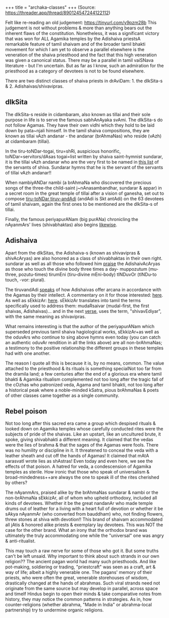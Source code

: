 +++
title = "archaka-classes"
+++
(Source: https://threader.app/thread/890124547244122112)

Felt like re-reading an old judgement: https://tinyurl.com/y9pzm28b This judgement is not without problems & more than anything bears out the inherent flaws of the constitution. Nonetheless, it was a significant victory that was won for ALL Agamika temples by the Adishaiva priestsA remarkable feature of tamil shaivam and of the broader tamil bhakti movement for which I am yet to observe a parallel elsewhere is the veneration of the shaiva priesthood and the fact that this high veneration was given a canonical status. There may be a parallel in tamil vaiSNava literature - but I'm uncertain. But as far as I know, such an admiration for the priesthood as a category of devotees is not to be found elsewhere. 

There are two distinct classes of shaiva priests in drAviDam: 1. the dIkSita-s & 2. Adishaivas/shivavipras. 

## dIkSita
The dIkSita-s reside in cidambaram, also known as tillai and their sole purpose in life is to serve the famous sabhAnAyaka svAmi. The dIkSita-s do not follow Agamas. They have their own vidhi which they hold to be laid down by pata~njali himself. In the tamil shaiva compositions, they are known as tillai vAzh andanar - the andanar (brAhmaNas) who reside (vAzh) at cidambaram (tillai). 

In the tiru-toNDar-togai, tiru=shRi, auspicious honorific, toNDar=servitors/dAsas togai=list written by shaiva saint-hymnist sundarar, it is the tillai vAzh andanar who are the very first to be named in [this list](http://thevaaram.org/en/thirumurai_1/songview.php?thiru=7&Song_idField=7039&padhi=100+) of the servants of shiva. Sundarar hymns that he is the servant of the servants of tillai vAzh andanar!! 

When nambiyANDar nambi (a brAhmaNa who discovered the precious songs of the three-the child-saint j~nAnasambandhar, sundarar & appar) in a secret room in the great temple of tillai after a vision of ganesha, set out to compose [tiru-toNDar tiruv-andAdi](http://thevaaram.org/en/thirumurai_1/songview.php?thiru=11&Song_idField=11033&padhi=040&startLimit=2&limitPerPage=1&sortBy=&sortOrder=DESC) (andAdi is Skt antAdi) on the 63  devotees of tamil shaivam, again the first ones to be mentioned are the dIkSita-s of tillai. 

Finally, the famous periyapurANam (big purANa) chronicling the nAyanmArs' lives (shivabhaktas) also begins [likewise](http://thevaaram.org/en/thirumurai_1/songview.php?thiru=12&Song_idField=12010&padhi=72&button=Please+go).

## Adishaiva
Apart from the dIkSitas, the Adishaiva-s (known as shivavipras & shivAcAryas) are also honored as a class of shivabhaktas in their own right. sundarar as well as all those who followed him [praise](http://thevaaram.org/en/thirumurai_1/songview.php?thiru=7&Song_idField=70390&padhi=039&startLimit=10&limitPerPage=1&sortBy=&sortOrder=DESC) the AdishaivAcAryas as those who touch the divine body three times a day- muppozutum (mu-three, pozutu-times) tirumEni (tiru-divine mEni-body) tINDuvOr (tINDu-to touch, -vor: plural). 

The tiruvandAdi [speaks](http://thevaaram.org/en/thirumurai_1/songview.php?thiru=11&Song_idField=11033&padhi=040&startLimit=75&limitPerPage=1&sortBy=&sortOrder=DESC) of how Adishaivas offer arcana in accordance with the Agamas by their intellect. A commentary on it for those interested: [here](http://www.tamilvu.org/slet/l4100/l4100pd2.jsp?bookid=119&pno=818). As well as sEkkizAr: [here](http://thevaaram.org/en/thirumurai_1/songview.php?thiru=12&Song_idField=12620&padhi=72&button=Please+go). sEkkizAr translates into tamil the terms specifically used to address them: mudaRsaivar (mudal-first, the first shaivas, Adishaivas)… and in the next [verse](http://thevaaram.org/en/thirumurai_1/songview.php?thiru=12&Song_idField=1262&padhi=72&startLimit=2&limitPerPage=1&sortBy=&sortOrder=DESC), uses the term, "shivavEdiyar", with the same meaning as shivavipras. 

What remains interesting is that the author of the periyapurANam which superseded previous tamil shaiva hagiological works, sEkkizAr+as well as the oduvArs who continue to sing above hymns even today (you can catch an authentic oduvAr rendition in all the links above) are all non-brAhmaNas; a testimony to the positive relationship the different groups in these temples had with one another.

The reason I quote all this is because it is, by no means, common. The value attached to the priesthood & its rituals is something specialNot too far from the dramila land; a few centuries after the end of a glorious era where tamil bhakti & Agamika ritualism complemented not too long after the tragic fall of the cOzhas who patronized veda, Agama and tamil bhakti, not too long after a historical peak where a noble-minded kSatra, pious brAhmaNas & poets of other classes came together as a single community. 

## Rebel poison
Not too long after this sacred era came a group which despised rituals & looked down on Agamika temples whose carefully conducted rites were the subjects of pride of the shaivas. Like an upstart, like an uncultured brute, it spoke, giving shivabhakti a different meaning. It claimed that the vedas were the lies of brahma & that the sages of the Agamas were fools. There was no humility or discipline in it. It threatened to conceal the veda with a leather sheath and cut off the hands of Agamas! It claimed that mAtA sarasvatI wrote lies as shAstras! Even today and even here, we see the effects of that poison. A hatred for veda, a condescension of Agamika temples as sterile. How ironic that those who speak of universalism & broad-mindedness++are always the one to speak ill of the rites cherished by others? 

The nAyanmArs, praised alike by the brAhmaNas sundarar & nambi or the non-brAhmaNa sEkkizAr, all of whom who upheld orthodoxy, included all kinds of devotees. Whether it be the great nandanAr who made temple drums out of leather for a living with a heart full of devotion or whether it be sAkya nAyanmAr (who converted from bauddham) who, not finding flowers, threw stones at shiva with devotion!! This brand of shaivam accommodated all jAtis & honored alike priests & exemplary lay devotees. This was NOT the case for the other brand. What an irony that the orthodox brand was ultimately the truly accommodating one while the "universal" one was angry & anti-ritualist. 

This may touch a raw nerve for some of those who got it. But some truths can't be left unsaid. Why important to think about such strands in our own religion?? The ancient pagan world had many such priesthoods. And like pot-making, soldiering or trading, "priestcraft" was seen as a craft, art & way of life; albeit a highly venerable one. The pagans' memory of their priests, who were often the great, venerable storehouses of wisdom, drastically changed at the hands of abrahmas. Such viral strands need not originate from the same source but may develop in parallel, across space and timeIf Hindus begin to open their minds & take comparative notes from history, they may notice the common patterns in strategies. As in, how counter-religions (whether abrahma, "Made in India" or abrahma-local partnership) try to undermine organic religions.